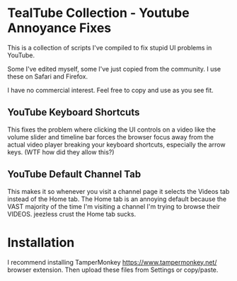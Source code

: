 # TealTube Collection - Youtube Annoyance Fixes

This is a collection of scripts I've compiled to fix stupid UI problems in YouTube.

Some I've edited myself, some I've just copied from the community. I use these on Safari and Firefox.

I have no commercial interest. Feel free to copy and use as you see fit.

## YouTube Keyboard Shortcuts
This fixes the problem where clicking the UI controls on a video like the volume slider and timeline bar forces the browser focus away from the actual video player breaking your keyboard shortcuts, especially the arrow keys. (WTF how did they allow this?)

## YouTube Default Channel Tab
This makes it so whenever you visit a channel page it selects the Videos tab instead of the Home tab. The Home tab is an annoying default because the VAST majority of the time I'm visiting a channel I'm trying to browse their VIDEOS. jeezless crust the Home tab sucks.

# Installation
I recommend installing TamperMonkey https://www.tampermonkey.net/ browser extension. Then upload these files from Settings or copy/paste.

